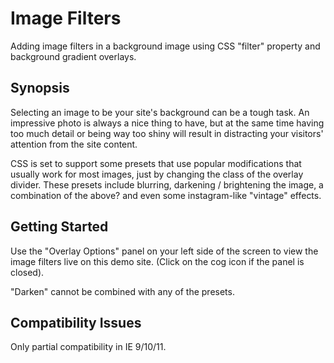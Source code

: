 # Image Filters

Adding image filters in a background image using CSS "filter" property and background gradient overlays.

## Synopsis

Selecting an image to be your site's background can be a tough task. An impressive photo is always a nice thing to have, 
but at the same time having too much detail or being way too shiny will result in distracting your visitors' attention
from the site content.

CSS is set to support some presets that use popular modifications that usually work for most images, just by changing the
class of the overlay divider. These presets include blurring, darkening / brightening the image, a combination of the above?
and even some instagram-like "vintage" effects.

## Getting Started

Use the "Overlay Options" panel on your left side of the screen to view the image filters live on this demo site.
(Click on the cog icon if the panel is closed).

"Darken" cannot be combined with any of the presets.

## Compatibility Issues

Only partial compatibility in IE 9/10/11.
